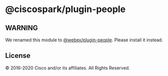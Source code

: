 # @ciscospark/plugin-people

## WARNING

We renamed this module to [@webex/plugin-people](https://www.npmjs.com/package/@webex/plugin-people). Please install it instead.

## License

© 2016-2020 Cisco and/or its affiliates. All Rights Reserved.
